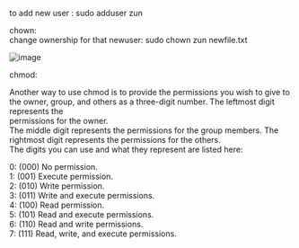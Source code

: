 
to add new user : sudo adduser zun  <br/>


chown: <br/>
change ownership for that newuser: sudo chown zun newfile.txt <br/>


![image](https://user-images.githubusercontent.com/85761276/197486657-c062bc36-d4f2-4360-93b5-a4f504843f03.png)


chmod:<br/>

Another way to use chmod is to provide the permissions you wish to give to the owner, group, and others as a three-digit number. The leftmost digit represents the<br/>permissions for the owner.<br/> The middle digit represents the permissions for the group members. The rightmost digit represents the permissions for the others.
<br/>
The digits you can use and what they represent are listed here:<br/>

0: (000) No permission.<br/>
1: (001) Execute permission.<br/>
2: (010) Write permission.<br/>
3: (011) Write and execute permissions.<br/>
4: (100) Read permission.<br/>
5: (101) Read and execute permissions.<br/>
6: (110) Read and write permissions.<br/>
7: (111) Read, write, and execute permissions.<br/>
